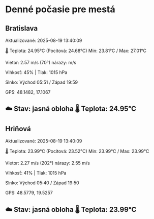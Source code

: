 ﻿# Denné počasie pre mestá

## Bratislava
Aktualizované: 2025-08-19 13:40:09

🌡️ Teplota: 24.95°C 
(Pocitová: 24.68°C)
Min: 23.81°C / Max: 27.01°C

Vietor: 2.57 m/s    (70°) 
nárazy:  m/s

Vlhkosť: 45% | Tlak: 1015 hPa

Slnko: Východ 05:51 / Západ 19:59

GPS: 48.1482, 17.1067

☁️ Stav: jasná obloha        🌡️ Teplota: 24.95°C
---

## Hriňová
Aktualizované: 2025-08-19 13:40:09

🌡️ Teplota: 23.99°C 
(Pocitová: 23.52°C)
Min: 23.99°C / Max: 23.99°C

Vietor: 2.27 m/s (202°)
nárazy: 2.55 m/s

Vlhkosť: 41% | Tlak: 1015 hPa

Slnko: Východ 05:40 / Západ 19:50

GPS: 48.5779, 19.5257

☁️ Stav: jasná obloha        🌡️ Teplota: 23.99°C
---
